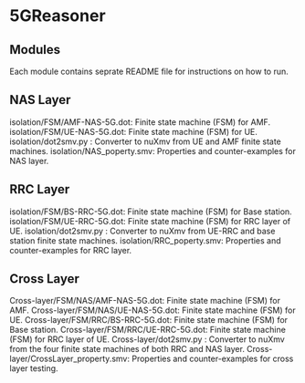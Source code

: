 # 5GReasoner

## Modules
Each module contains seprate README file for instructions on how to run.
## NAS Layer
isolation/FSM/AMF-NAS-5G.dot: Finite state machine (FSM) for AMF.
isolation/FSM/UE-NAS-5G.dot: Finite state machine (FSM) for UE.
isolation/dot2smv.py : Converter to nuXmv from UE and AMF finite state machines.
isolation/NAS_poperty.smv: Properties and counter-examples for NAS layer.

## RRC Layer
isolation/FSM/BS-RRC-5G.dot: Finite state machine (FSM) for Base station.
isolation/FSM/UE-RRC-5G.dot: Finite state machine (FSM) for RRC layer of UE.
isolation/dot2smv.py : Converter to nuXmv from UE-RRC and base station finite state machines.
isolation/RRC_poperty.smv: Properties and counter-examples for RRC layer.

## Cross Layer

Cross-layer/FSM/NAS/AMF-NAS-5G.dot: Finite state machine (FSM) for AMF.
Cross-layer/FSM/NAS/UE-NAS-5G.dot: Finite state machine (FSM) for UE.
Cross-layer/FSM/RRC/BS-RRC-5G.dot: Finite state machine (FSM) for Base station.
Cross-layer/FSM/RRC/UE-RRC-5G.dot: Finite state machine (FSM) for RRC layer of UE.
Cross-layer/dot2smv.py : Converter to nuXmv from the four finite state machines of both RRC and NAS layer.
Cross-layer/CrossLayer_property.smv: Properties and counter-examples for cross layer testing.